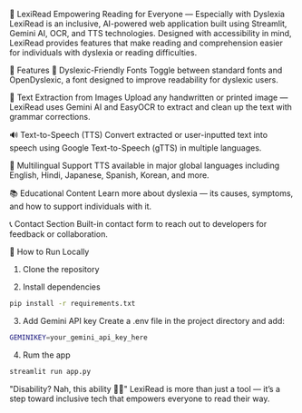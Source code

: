 📖 LexiRead
Empowering Reading for Everyone — Especially with Dyslexia
LexiRead is an inclusive, AI-powered web application built using Streamlit, Gemini AI, OCR, and TTS technologies. Designed with accessibility in mind, LexiRead provides features that make reading and comprehension easier for individuals with dyslexia or reading difficulties.

🚀 Features
🎨 Dyslexic-Friendly Fonts
Toggle between standard fonts and OpenDyslexic, a font designed to improve readability for dyslexic users.

🧾 Text Extraction from Images
Upload any handwritten or printed image — LexiRead uses Gemini AI and EasyOCR to extract and clean up the text with grammar corrections.

🔊 Text-to-Speech (TTS)
Convert extracted or user-inputted text into speech using Google Text-to-Speech (gTTS) in multiple languages.

💬 Multilingual Support
TTS available in major global languages including English, Hindi, Japanese, Spanish, Korean, and more.

📚 Educational Content
Learn more about dyslexia — its causes, symptoms, and how to support individuals with it.

📞 Contact Section
Built-in contact form to reach out to developers for feedback or collaboration.

🧪 How to Run Locally
1. Clone the repository

2. Install dependencies
```bash
pip install -r requirements.txt
```

3. Add Gemini API key
Create a .env file in the project directory and add:
```bash 
GEMINIKEY=your_gemini_api_key_here
```

4. Rum the app
```bash
streamlit run app.py
```


"Disability? Nah, this ability 💪🏼"
LexiRead is more than just a tool — it’s a step toward inclusive tech that empowers everyone to read their way.
